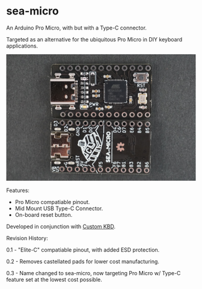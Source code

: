 # sea-micro

An Arduino Pro Micro, with but with a Type-C connector.

Targeted as an alternative for the ubiquitous Pro Micro in DIY keyboard applications.

![sea-micro photo](docs/sea-micro.jpeg)

Features:
- Pro Micro compatiable pinout.
- Mid Mount USB Type-C Connector.
- On-board reset button.

Developed in conjunction with [Custom KBD](customkbd.com).

Revision History:

0.1 - "Elite-C" compatiable pinout, with added ESD protection.

0.2 - Removes castellated pads for lower cost manufacturing.

0.3 - Name changed to sea-micro, now targeting Pro Micro w/ Type-C feature set at the lowest cost possible.